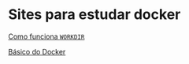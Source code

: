 # Sites para estudar docker

[Como funciona `WORKDIR`](https://www.macoratti.net/20/09/docker_wordir1.htm)

[Básico do Docker](https://docs.docker.com/get-started/docker-concepts/building-images/writing-a-dockerfile/)